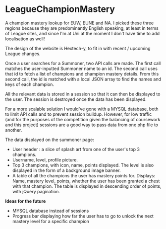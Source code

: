 # LeagueChampionMastery

A champion mastery lookup for EUW, EUNE and NA. I picked these three regions because they are predominantly English speaking, at least in terms of League sites, and since I'm at Uni at the moment I don't have time to add localisation as well!

The design of the website is Hextech-y, to fit in with recent / upcoming League changes.
 
Once a user searches for a Summoner, two API calls are made. The first call matches the user-inputted Summoner name to an id. The second call uses that id to fetch a list of champions and champion mastery details. From this second call, the id is matched with a local JSON array to find the names and keys of each champion.

All the relevant data is stored in a session so that it can then be displayed to the user. The session is destroyed once the data has been displayed. 

For a more scalable solution I would've gone with a MYSQL database, both to limit API calls and to prevent session buildup. However, for low traffic (and for the purposes of the competition given the balancing of coursework and this project) sessions are a good way to pass data from one php file to another.

The data displayed on the summoner page:

* User header : a slice of splash art from one of the user's top 3 champions.
* Username, level, profile picture.
* Top 3 champions, with icon, name, points displayed. The level is also displayed in the form of a background image banner.
* A table of all the champions the user has mastery points for. Displays:
Name, mastery level, points, whether the user has been granted a chest with that champion. The table is displayed in descending order of points, with jQuery pagination.

**Ideas for the future**
* MYSQL database instead of sessions
* Progress bar displaying how far the user has to go to unlock the next mastery level for a specific champion
